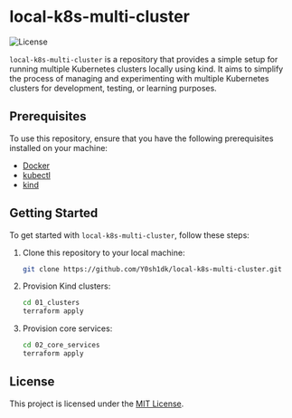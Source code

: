 # local-k8s-multi-cluster

![License](https://img.shields.io/github/license/Y0sh1dk/local-k8s-multi-cluster)

`local-k8s-multi-cluster` is a repository that provides a simple setup for running multiple Kubernetes clusters locally using kind. It aims to simplify the process of managing and experimenting with multiple Kubernetes clusters for development, testing, or learning purposes.

## Prerequisites

To use this repository, ensure that you have the following prerequisites installed on your machine:

- [Docker](https://www.docker.com/get-started)
- [kubectl](https://kubernetes.io/docs/tasks/tools/install-kubectl/)
- [kind](https://kind.sigs.k8s.io/docs/user/quick-start/)

## Getting Started

To get started with `local-k8s-multi-cluster`, follow these steps:

1. Clone this repository to your local machine:

   ```bash
   git clone https://github.com/Y0sh1dk/local-k8s-multi-cluster.git
   ```

2. Provision Kind clusters:

   ```bash
   cd 01_clusters
   terraform apply
   ```

3. Provision core services:

   ```bash
   cd 02_core_services
   terraform apply
   ```

## License

This project is licensed under the [MIT License](LICENSE).
